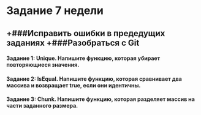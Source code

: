 # **Задание 7 недели**

+###Исправить ошибки в предедущих заданиях
+###Разобраться с Git
---
#### Задание 1: Unique. Напишите функцию, которая убирает повторяющиеся значения.
#### Задание 2: IsEqual. Напишите функцию, которая сравнивает два массива и возвращает true, если они идентичны.
#### Задание 3: Chunk. Напишите функцию, которая разделяет массив на части заданного размера.
